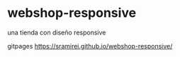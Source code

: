 # webshop-responsive
 una tienda con diseño responsive
 
 
gitpages
https://sramirei.github.io/webshop-responsive/
